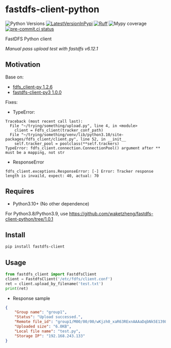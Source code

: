 # fastdfs-client-python
![Python Versions](https://img.shields.io/pypi/pyversions/fastdfs-client)
[![LatestVersionInPypi](https://img.shields.io/pypi/v/fastdfs-client.svg?style=flat)](https://pypi.python.org/pypi/fastdfs-client)
[![Ruff](https://img.shields.io/endpoint?url=https://raw.githubusercontent.com/astral-sh/ruff/main/assets/badge/v2.json)](https://github.com/astral-sh/ruff)
![Mypy coverage](https://img.shields.io/badge/mypy-100%25-green.svg)
[![pre-commit.ci status](https://results.pre-commit.ci/badge/github/pre-commit/pre-commit/main.svg)](https://github.com/pre-commit/pre-commit)

FastDFS Python client

*Manual pass upload test with fastdfs v6.12.1*

## Motivation

Base on:
- [fdfs_client-py 1.2.6](https://pypi.org/project/fdfs_client-py/)
- [fastdfs-client-py3 1.0.0](https://pypi.org/project/fastdfs-client-py3/)

Fixes:
- TypeError:
```
Traceback (most recent call last):
  File "~/trying/something/upload.py", line 4, in <module>
    client = Fdfs_client(tracker_conf_path)
  File "~/trying/something/venv/lib/python3.10/site-packages/fdfs_client/client.py", line 52, in __init__
    self.tracker_pool = poolclass(**self.trackers)
TypeError: fdfs_client.connection.ConnectionPool() argument after ** must be a mapping, not str
```
- ResponseError
```
fdfs_client.exceptions.ResponseError: [-] Error: Tracker response length is invaild, expect: 40, actual: 70
```

## Requires

- Python3.10+ (No other dependence)

For Python3.8/Python3.9, use https://github.com/waketzheng/fastdfs-client-python/tree/1.0.1

## Install

```bash
pip install fastdfs-client
```

## Usage

```py
from fastdfs_client import FastdfsClient
client = FastdfsClient('/etc/fdfs/client.conf')
ret = client.upload_by_filename('test.txt')
print(ret)
```
- Response sample
```JSON
{
    "Group name": "group1",
    "Status": "Upload successed.",
    "Remote file_id": "group1/M00/00/00/wKjzh0_xaR63RExnAAAaDqbNk5E1398.py",
    "Uploaded size": "6.0KB",
    "Local file name": "test.py",
    "Storage IP": "192.168.243.133"
}
```

